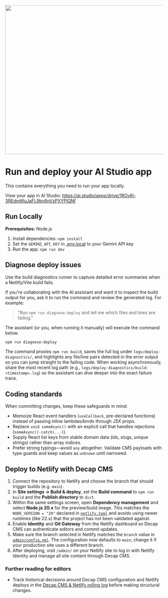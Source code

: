 <div align="center">
<img width="1200" height="475" alt="GHBanner" src="https://github.com/user-attachments/assets/0aa67016-6eaf-458a-adb2-6e31a0763ed6" />
</div>

# Run and deploy your AI Studio app

This contains everything you need to run your app locally.

View your app in AI Studio: https://ai.studio/apps/drive/1ROv6j-3REdmWuJaFL9bv6nVzPXYPlQNf

## Run Locally

**Prerequisites:**  Node.js


1. Install dependencies:
   `npm install`
2. Set the `GEMINI_API_KEY` in [.env.local](.env.local) to your Gemini API key
3. Run the app:
   `npm run dev`

## Diagnose deploy issues

Use the build diagnostics runner to capture detailed error summaries when a Netlify/Vite build fails.

If you're collaborating with the AI assistant and want it to inspect the build output for you, ask it to run the command and review the generated log. For example:

> "Run `npm run diagnose:deploy` and tell me which files and lines are failing."

The assistant (or you, when running it manually) will execute the command below.

```bash
npm run diagnose:deploy
```

The command proxies `npm run build`, saves the full log under `logs/deploy-diagnostics/`, and highlights any file/line pairs detected in the error output so you can jump straight to the failing code. When working asynchronously, share the most recent log path (e.g., `logs/deploy-diagnostics/build-<timestamp>.log`) so the assistant can dive deeper into the exact failure trace.

## Coding standards

When committing changes, keep these safeguards in mind:

- Memoize React event handlers (`useCallback`, pre-declared functions) instead of passing inline lambdas/binds through JSX props.
- Replace `void someAsync()` with an explicit call that handles rejections (`someAsync().catch(...)`).
- Supply React list keys from stable domain data (ids, slugs, unique strings) rather than array indices.
- Prefer strong typings—avoid `any` altogether. Validate CMS payloads with type guards and keep values as `unknown` until narrowed.

## Deploy to Netlify with Decap CMS

1. Connect the repository to Netlify and choose the branch that should trigger builds (e.g. `main`).
2. In **Site settings → Build & deploy**, set the **Build command** to `npm run build` and the **Publish directory** to `dist`.
3. Within the same settings screen, open **Dependency management** and select **Node.js 20.x** for the preview/build image. This matches the `NODE_VERSION = "20"` declared in [`netlify.toml`](netlify.toml) and avoids using newer runtimes (like 22.x) that the project has not been validated against.
4. Enable **Identity** and **Git Gateway** from the Netlify dashboard so Decap CMS can authenticate editors and commit updates.
5. Make sure the branch selected in Netlify matches the `branch` value in [`admin/config.yml`](admin/config.yml). The configuration now defaults to `main`; change it if your production site uses a different branch.
6. After deploying, visit `/admin/` on your Netlify site to log in with Netlify Identity and manage all site content through Decap CMS.

### Further reading for editors
- Track historical decisions around Decap CMS configuration and Netlify deploys in the [Decap CMS & Netlify rolling log](docs/decap-netlify-rolling-log.md) before making structural changes.
